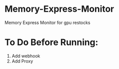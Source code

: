 # Memory-Express-Monitor
Memory Express Monitor for gpu restocks

# To Do Before Running:
1. Add webhook
2. Add Proxy
